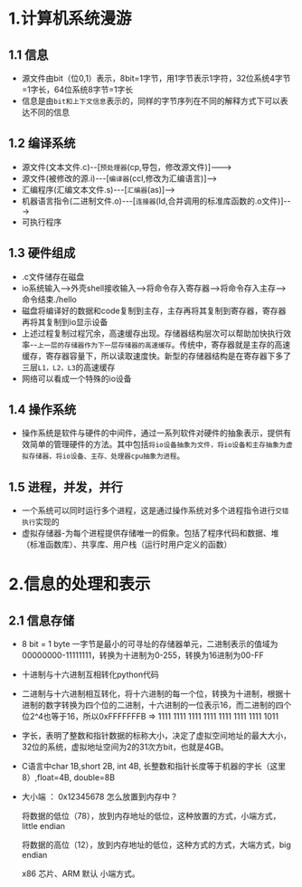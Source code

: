 # 1.计算机系统漫游
## 1.1 信息
- 源文件由bit（位0,1）表示，8bit=1字节，用1字节表示1字符，32位系统4字节=1字长，64位系统8字节=1字长
- 信息是由`bit和上下文信息`表示的，同样的字节序列在不同的解释方式下可以表达不同的信息
## 1.2 编译系统
- 源文件(文本文件.c)--[`预处理器`(cp,导包，修改源文件)]--->
- 源文件(被修改的源.i)---[`编译器`(ccl,修改为汇编语言)]-->
- 汇编程序(汇编文本文件.s)---[`汇编器`(as)]-->
- 机器语言指令(二进制文件.o)---[`连接器`(ld,合并调用的标准库函数的.o文件)]--->
- 可执行程序
## 1.3 硬件组成
- .c文件储存在磁盘
- io系统输入-->外壳shell接收输入-->将命令存入寄存器-->将命令存入主存-->命令结束./hello
- 磁盘将编译好的数据和code复制到主存，主存再将其复制到寄存器，寄存器再将其复制到io显示设备
- 上述过程复制过程冗余，高速缓存出现。存储器结构层次可以帮助加快执行效率--`上一层的存储器作为下一层存储器的高速缓存`。传统中，寄存器就是主存的高速缓存，寄存器容量下，所以读取速度快。新型的存储器结构是在寄存器下多了三层`L1，L2，L3`的高速缓存
- 网络可以看成一个特殊的io设备
## 1.4 操作系统
- 操作系统是软件与硬件的中间件，通过一系列软件对硬件的抽象表示，提供有效简单的管理硬件的方法。其中包括`将io设备抽象为文件，将io设备和主存抽象为虚拟存储器，将io设备、主存、处理器cpu抽象为进程`。
## 1.5 进程，并发，并行
- 一个系统可以同时运行多个进程，这是通过操作系统对多个进程指令进行`交错执行`实现的
- 虚拟存储器-为每个进程提供存储唯一的假象。包括了程序代码和数据、堆（标准函数库）、共享库、用户栈（运行时用户定义的函数）
  
# 2.信息的处理和表示
## 2.1 信息存储
- 8 bit = 1 byte 一字节是最小的可寻址的存储器单元，二进制表示的值域为00000000-11111111，转换为十进制为0-255，转换为16进制为00-FF
- 十进制与十六进制互相转化python代码
- 二进制与十六进制相互转化，将十六进制的每一个位，转换为十进制，根据十进制的数字转换为四个位的二进制，十六进制的一位表示16，而二进制的四个位2^4也等于16，所以0xFFFFFFFB => 1111 1111 1111 1111 1111 1111 1111 1011
- 字长，表明了整数和指针数据的标称大小，决定了虚拟空间地址的最大大小，32位的系统，虚拟地址空间为2的31次方bit，也就是4GB。
- C语言中char 1B,short 2B, int 4B, 长整数和指针长度等于机器的字长（这里8）,float=4B, double=8B
- 大小端 ：
    0x12345678 怎么放置到内存中？

    将数据的低位（78），放到内存地址的低位，这种放置的方式，小端方式，little endian

    将数据的高位（12），放到内存地址的低位，这种方式的方式，大端方式，big endian

    x86 芯片、ARM 默认 小端方式。